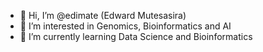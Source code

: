 - 👋 Hi, I’m @edimate (Edward Mutesasira)
- 👀 I’m interested in Genomics, Bioinformatics and AI
- 🌱 I’m currently learning Data Science and Bioinformatics 

<!---
edimate/edimate is a ✨ special ✨ repository because its `README.md` (this file) appears on your GitHub profile.
You can click the Preview link to take a look at your changes.
--->
